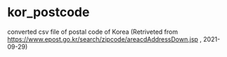 # kor_postcode
converted csv file of postal code of Korea (Retriveted from https://www.epost.go.kr/search/zipcode/areacdAddressDown.jsp , 2021-09-29)
